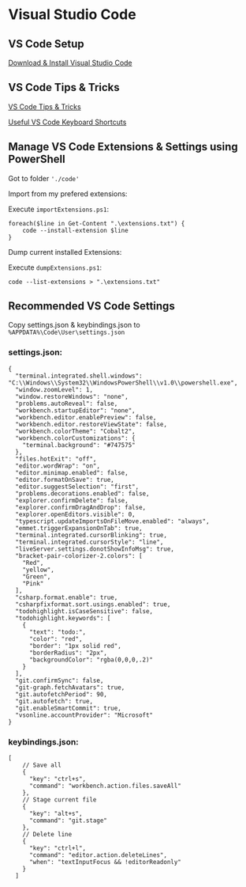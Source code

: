 # Visual Studio Code

## VS Code Setup

[Download & Install Visual Studio Code](https://code.visualstudio.com/)

## VS Code Tips & Tricks

[VS Code Tips & Tricks](https://github.com/Microsoft/vscode-tips-and-tricks)

[Useful VS Code Keyboard Shortcuts](https://zellwk.com/blog/useful-vscode-keyboard-shortcuts/)

## Manage VS Code Extensions & Settings using PowerShell

Got to folder `'./code'`

Import from my prefered extensions:

Execute `importExtensions.ps1`:

```
foreach($line in Get-Content ".\extensions.txt") {
    code --install-extension $line
}
```

Dump current installed Extensions:

Execute `dumpExtensions.ps1`:

```
code --list-extensions > ".\extensions.txt"
```

## Recommended VS Code Settings

Copy settings.json & keybindings.json to `%APPDATA%\Code\User\settings.json`

### settings.json:

```
{
  "terminal.integrated.shell.windows": "C:\\Windows\\System32\\WindowsPowerShell\\v1.0\\powershell.exe",
  "window.zoomLevel": 1,
  "window.restoreWindows": "none",
  "problems.autoReveal": false,
  "workbench.startupEditor": "none",
  "workbench.editor.enablePreview": false,
  "workbench.editor.restoreViewState": false,
  "workbench.colorTheme": "Cobalt2",
  "workbench.colorCustomizations": {
    "terminal.background": "#747575"
  },
  "files.hotExit": "off",
  "editor.wordWrap": "on",
  "editor.minimap.enabled": false,
  "editor.formatOnSave": true,
  "editor.suggestSelection": "first",
  "problems.decorations.enabled": false,
  "explorer.confirmDelete": false,
  "explorer.confirmDragAndDrop": false,
  "explorer.openEditors.visible": 0,
  "typescript.updateImportsOnFileMove.enabled": "always",
  "emmet.triggerExpansionOnTab": true,
  "terminal.integrated.cursorBlinking": true,
  "terminal.integrated.cursorStyle": "line",
  "liveServer.settings.donotShowInfoMsg": true,
  "bracket-pair-colorizer-2.colors": [
    "Red",
    "yellow",
    "Green",
    "Pink"
  ],
  "csharp.format.enable": true,
  "csharpfixformat.sort.usings.enabled": true,
  "todohighlight.isCaseSensitive": false,
  "todohighlight.keywords": [
    {
      "text": "todo:",
      "color": "red",
      "border": "1px solid red",
      "borderRadius": "2px",
      "backgroundColor": "rgba(0,0,0,.2)"
    }
  ],
  "git.confirmSync": false,
  "git-graph.fetchAvatars": true,
  "git.autofetchPeriod": 90,
  "git.autofetch": true,
  "git.enableSmartCommit": true,
  "vsonline.accountProvider": "Microsoft"
}
```

### keybindings.json:

```
[
    // Save all
    {
      "key": "ctrl+s",
      "command": "workbench.action.files.saveAll"
    },
    // Stage current file
    {
      "key": "alt+s",
      "command": "git.stage"
    },
    // Delete line
    {
      "key": "ctrl+l",
      "command": "editor.action.deleteLines",
      "when": "textInputFocus && !editorReadonly"
    }
  ]
```
